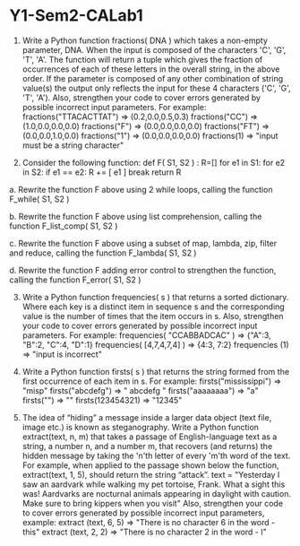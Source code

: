 # Y1-Sem2-CALab1

1. Write a Python function fractions( DNA ) which takes a non-empty parameter,
DNA. When the input is composed of the characters 'C', 'G', 'T', 'A'. The function
will return a tuple which gives the fraction of occurrences of each of these letters
in the overall string, in the above order.
If the parameter is composed of any other combination of string value(s) the
output only reflects the input for these 4 characters ('C', 'G', 'T', 'A').
Also, strengthen your code to cover errors generated by possible incorrect input
parameters.
For example:
fractions("TTACACTTAT") ⇒ (0.2,0.0,0.5,0.3)
fractions("CC") ⇒ (1.0,0.0,0.0,0.0)
fractions("F") ⇒ (0.0,0.0,0.0,0.0)
fractions("FT") ⇒ (0.0,0.0,1.0,0.0)
fractions("1") ⇒ (0.0,0.0,0.0,0.0)
fractions(1) ⇒ "input must be a string character"

2. Consider the following function:
def F( S1, S2 ) :
  R=[]
   for e1 in S1:
    for e2 in S2:
      if e1 == e2:
        R += [ e1 ]
        break
      return R
      
a. Rewrite the function F above using 2 while loops, calling the function
F_while( S1, S2 )

b. Rewrite the function F above using list comprehension, calling the
function F_list_comp( S1, S2 )

c. Rewrite the function F above using a subset of map, lambda, zip, filter
and reduce, calling the function F_lambda( S1, S2 )

d. Rewrite the function F adding error control to strengthen the function,
calling the function F_error( S1, S2 )

3. Write a Python function frequencies( s ) that returns a sorted dictionary. Where
each key is a distinct item in sequence s and the corresponding value is the
number of times that the item occurs in s.
Also, strengthen your code to cover errors generated by possible incorrect input
parameters.
For example:
frequencies( "CCABBADCAC" ) ⇒ {"A":3, "B":2, "C":4, "D":1}
frequencies( [4,7,4,7,4] ) ⇒ {4:3, 7:2}
frequencies (1) ⇒ "input is incorrect"

4. Write a Python function firsts( s ) that returns the string formed from the first
occurrence of each item in s.
For example:
firsts("mississippi") ⇒ "misp"
firsts("abcdefg") ⇒ " abcdefg "
firsts("aaaaaaaa") ⇒ "a"
firsts("") ⇒ ""
firsts(123454321) ⇒ "12345"

5. The idea of “hiding” a message inside a larger data object (text file, image etc.) is
known as steganography. Write a Python function extract(text, n, m) that takes a
passage of English-language text as a string, a number n, and a number m, that
recovers (and returns) the hidden message by taking the 'n'th letter of every
'm'th word of the text.
 For example, when applied to the passage shown below the function,
 extract(text, 1, 5), should return the string “attack”.
 text = "Yesterday I saw an aardvark while walking my pet tortoise, Frank. What a
 sight this was! Aardvarks are nocturnal animals appearing in daylight with
 caution. Make sure to bring kippers when you visit"
 Also, strengthen your code to cover errors generated by possible incorrect input
 parameters, example:
 extract (text, 6, 5) ⇒ "There is no character 6 in the word - this"
 extract (text, 2, 2) ⇒ "There is no character 2 in the word - I"
